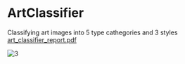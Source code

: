 # ArtClassifier
Classifying art images into 5 type cathegories and 3 styles
 [art_classifier_report.pdf](https://github.com/user-attachments/files/16845113/art_classifier_report.pdf)

![3](https://github.com/user-attachments/assets/0ade632f-b1b6-4e00-af98-e9f4f59f7214)
